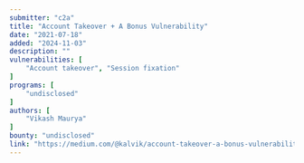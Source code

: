 ```yaml
---
submitter: "c2a"
title: "Account Takeover + A Bonus Vulnerability"
date: "2021-07-18"
added: "2024-11-03"
description: ""
vulnerabilities: [
    "Account takeover", "Session fixation"
]
programs: [
    "undisclosed"
]
authors: [
    "Vikash Maurya"
]
bounty: "undisclosed"
link: "https://medium.com/@kalvik/account-takeover-a-bonus-vulnerability-3c2dc4e607ea"
---
```




